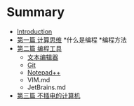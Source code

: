 # Summary

* [Introduction](README.md)
* [第一篇 计算思维](chapter1.md)
   *什么是编程
   *编程方法
* [第二篇 编程工具](chapter2.md)
   * [文本编辑器](text-editor.md)
   * [Git](git.md)
   * [Notepad++](notepadplusplus.md)
   * VIM.md
   * JetBrains.md
* [第三篇 不插电的计算机](chapter3.md)

